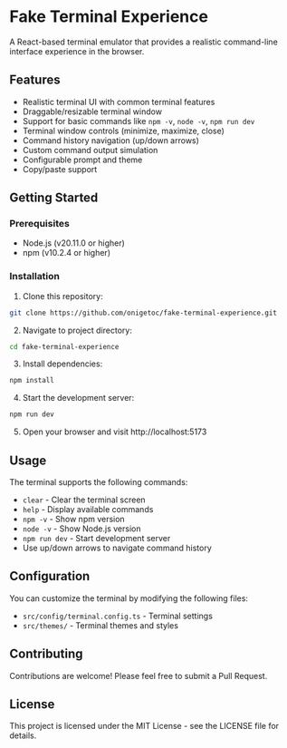 # Fake Terminal Experience

A React-based terminal emulator that provides a realistic command-line interface experience in the browser.

## Features

- Realistic terminal UI with common terminal features
- Draggable/resizable terminal window
- Support for basic commands like `npm -v`, `node -v`, `npm run dev`
- Terminal window controls (minimize, maximize, close)
- Command history navigation (up/down arrows)
- Custom command output simulation
- Configurable prompt and theme
- Copy/paste support

## Getting Started

### Prerequisites

- Node.js (v20.11.0 or higher)
- npm (v10.2.4 or higher)

### Installation

1. Clone this repository:
```sh
git clone https://github.com/onigetoc/fake-terminal-experience.git
```

2. Navigate to project directory:
```sh
cd fake-terminal-experience
```

3. Install dependencies:
```sh
npm install
```

4. Start the development server:
```sh
npm run dev
```

5. Open your browser and visit http://localhost:5173

## Usage

The terminal supports the following commands:
- `clear` - Clear the terminal screen
- `help` - Display available commands
- `npm -v` - Show npm version
- `node -v` - Show Node.js version
- `npm run dev` - Start development server
- Use up/down arrows to navigate command history

## Configuration

You can customize the terminal by modifying the following files:
- `src/config/terminal.config.ts` - Terminal settings
- `src/themes/` - Terminal themes and styles

## Contributing

Contributions are welcome! Please feel free to submit a Pull Request.

## License

This project is licensed under the MIT License - see the LICENSE file for details.